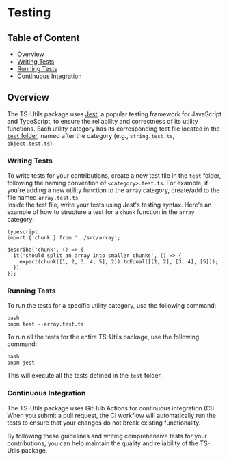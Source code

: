 # Testing

## Table of Content

* [Overview](testing.md#overview)
* [Writing Tests](testing.md#writing-tests)
* [Running Tests](testing.md#running-tests)
* [Continuous Integration](testing.md#continuous-integration)

## Overview

The TS-Utils package uses [Jest](https://jestjs.io/), a popular testing framework for JavaScript and TypeScript, to ensure the reliability and correctness of its utility functions. Each utility category has its corresponding test file located in the [`test` folder](https://github.com/Check-DC/ts-utils/tree/feat/utils-setup/tests), named after the category (e.g., `string.test.ts`, `object.test.ts`).

### Writing Tests

To write tests for your contributions, create a new test file in the `test` folder, following the naming convention of `<category>.test.ts`. For example, if you're adding a new utility function to the `array` category, create/add to the file named `array.test.ts`\
Inside the test file, write your tests using Jest's testing syntax. Here's an example of how to structure a test for a `chunk` function in the `array` category:

```
typescript
import { chunk } from '../src/array';

describe('chunk', () => {
  it('should split an array into smaller chunks', () => {
    expect(chunk([1, 2, 3, 4, 5], 2)).toEqual([[1, 2], [3, 4], [5]]);
  });
});
```

### Running Tests

To run the tests for a specific utility category, use the following command:

```
bash
pnpm test --array.test.ts
```

To run all the tests for the entire TS-Utils package, use the following command:

```
bash
pnpm jest
```

This will execute all the tests defined in the `test` folder.

### Continuous Integration

The TS-Utils package uses GitHub Actions for continuous integration (CI). When you submit a pull request, the CI workflow will automatically run the tests to ensure that your changes do not break existing functionality.&#x20;

By following these guidelines and writing comprehensive tests for your contributions, you can help maintain the quality and reliability of the TS-Utils package.

